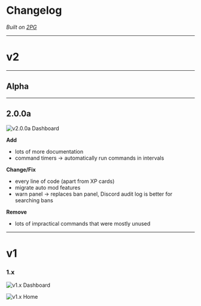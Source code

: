 # Changelog

*Built on [2PG](https://2pg.xyz)*

---

# v2

---

## Alpha

---

## 2.0.0a

![v2.0.0a Dashboard](assets/docs/img/dashboard-v2.0.0a.png)

**Add**
- lots of more documentation
- command timers -> automatically run commands in intervals

**Change/Fix**
- every line of code (apart from XP cards)
- migrate auto mod features
- warn panel -> replaces ban panel, Discord audit log is better for searching bans

**Remove**
- lots of impractical commands that were mostly unused

---

# v1

### 1.x

![v1.x Dashboard](assets/docs/img/dashboard-v1.x.png)

![v1.x Home](assets/docs/img/dashboard-home-v1.x.png)